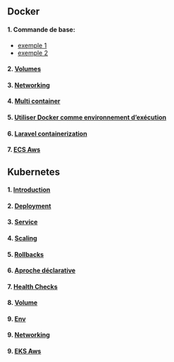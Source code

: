 ## Docker

#### 1. Commande de base:
- [exemple 1](./basic-command/node/README.md)
- [exemple 2](./basic-command/python/README.md)

#### 2. [Volumes](./volumes/node/README.md)
#### 3. [Networking](./networking/node/README.md)
#### 4. [Multi container](./multi-container/README.md)
#### 5. [Utiliser Docker comme environnement d’exécution ](./utility/README.md)
#### 6. [Laravel containerization](./laravel-containerization/README.md)
#### 7. [ECS Aws](./multi-container-deployment-aws/README.md)

## Kubernetes
#### 1. [Introduction](k8s-1/README-1-introduction.md)
#### 2. [Deployment](k8s-1/README-2-deployment.md)
#### 3. [Service](k8s-1/README-3-service.md)
#### 4. [Scaling](k8s-1/README-4-scaling.md)
#### 5. [Rollbacks](k8s-1/README-5-rollbacks.md)
#### 6. [Aproche déclarative](k8s-1/README-6-declarative-yaml.md)
#### 7. [Health Checks](k8s-2/README.md)
#### 8. [Volume](k8s-3/README.md)
#### 9. [Env](k8s-3/README-env.md)
#### 9. [Networking](k8s-4/README.md)
#### 9. [EKS Aws](k8s-aws-5/README.md)


